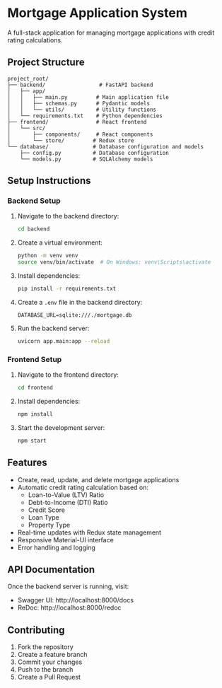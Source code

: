 # Mortgage Application System

A full-stack application for managing mortgage applications with credit rating calculations.

## Project Structure

```
project_root/
├── backend/                 # FastAPI backend
│   ├── app/
│   │   ├── main.py         # Main application file
│   │   ├── schemas.py      # Pydantic models
│   │   └── utils/          # Utility functions
│   └── requirements.txt    # Python dependencies
├── frontend/               # React frontend
│   └── src/
│       ├── components/     # React components
│       └── store/         # Redux store
└── database/              # Database configuration and models
    ├── config.py          # Database configuration
    └── models.py          # SQLAlchemy models
```

## Setup Instructions

### Backend Setup

1. Navigate to the backend directory:
   ```bash
   cd backend
   ```

2. Create a virtual environment:
   ```bash
   python -m venv venv
   source venv/bin/activate  # On Windows: venv\Scripts\activate
   ```

3. Install dependencies:
   ```bash
   pip install -r requirements.txt
   ```

4. Create a `.env` file in the backend directory:
   ```
   DATABASE_URL=sqlite:///./mortgage.db
   ```

5. Run the backend server:
   ```bash
   uvicorn app.main:app --reload
   ```

### Frontend Setup

1. Navigate to the frontend directory:
   ```bash
   cd frontend
   ```

2. Install dependencies:
   ```bash
   npm install
   ```

3. Start the development server:
   ```bash
   npm start
   ```

## Features

- Create, read, update, and delete mortgage applications
- Automatic credit rating calculation based on:
  - Loan-to-Value (LTV) Ratio
  - Debt-to-Income (DTI) Ratio
  - Credit Score
  - Loan Type
  - Property Type
- Real-time updates with Redux state management
- Responsive Material-UI interface
- Error handling and logging

## API Documentation

Once the backend server is running, visit:
- Swagger UI: http://localhost:8000/docs
- ReDoc: http://localhost:8000/redoc

## Contributing

1. Fork the repository
2. Create a feature branch
3. Commit your changes
4. Push to the branch
5. Create a Pull Request 